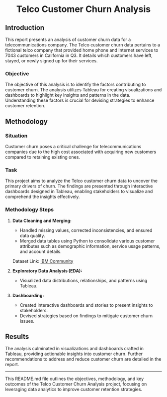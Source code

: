 # <center> Telco Customer Churn Analysis

## Introduction

This report presents an analysis of customer churn data for a telecommunications company. The Telco customer churn data pertains to a fictional telco company that provided home phone and Internet services to 7043 customers in California in Q3. It details which customers have left, stayed, or newly signed up for their services.

### Objective

The objective of this analysis is to identify the factors contributing to customer churn. The analysis utilizes Tableau for creating visualizations and dashboards to highlight key insights and patterns in the data. Understanding these factors is crucial for devising strategies to enhance customer retention.

## Methodology

### Situation

Customer churn poses a critical challenge for telecommunications companies due to the high cost associated with acquiring new customers compared to retaining existing ones.

### Task

This project aims to analyze the Telco customer churn data to uncover the primary drivers of churn. The findings are presented through interactive dashboards designed in Tableau, enabling stakeholders to visualize and comprehend the insights effectively.

### Methodology Steps

1. **Data Cleaning and Merging:**
   - Handled missing values, corrected inconsistencies, and ensured data quality.
   - Merged data tables using Python to consolidate various customer attributes such as demographic information, service usage patterns, and account details.

   Dataset Link: [IBM Community](https://community.ibm.com/community/user/businessanalytics/blogs/steven-macko/2019/07/11/telco-customer-churn-1113)

2. **Exploratory Data Analysis (EDA):**
   - Visualized data distributions, relationships, and patterns using Tableau.

3. **Dashboarding:**
   - Created interactive dashboards and stories to present insights to stakeholders.
   - Devised strategies based on findings to mitigate customer churn issues.

## Results

The analysis culminated in visualizations and dashboards crafted in Tableau, providing actionable insights into customer churn. Further recommendations to address and reduce customer churn are detailed in the report.

---

This README.md file outlines the objectives, methodology, and key outcomes of the Telco Customer Churn Analysis project, focusing on leveraging data analytics to improve customer retention strategies.
